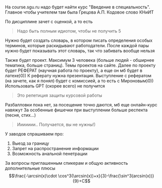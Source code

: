 На  course.sgu.ru надо будет найти курс "Введение в специальность". Главное чтобы учителем там была Грецова А.П.
Кодовое слово КНиИТ

По дисциплине зачет с оценкой, а то есть 

>Надо быть полным идиотом, чтобы не получить 5

Нужно будет создать словарь, в котором писать определения особых терминов, которые раскидывают работодатели. После каждой пары нужно будет показывать этот словарь, так что забивать вообще нельзя

Также будет проект. Максимум 3 человека (больше людей - обширнее тематика, больше страниц). Темы проектов на сайте. Далее по проекту будет РЕФЕРАТ (научная работа по проекту), а еще он мб будет в латехе)0))
К реферату нужна презентация. 
Выступление с рефератом (на зачете, как я понял) будет с комиссией, а то есть с Мироновым)0))
Использовать GPT (скорее всего) не получится 

>Это репетиция защиты курсовой работы 

Разбалловки пока нет, за посещение точно даются, мб еще онлайн-курс навяжут
За особенные фишечки при выступлении больше респекта (песня, стих...)

>Иииииии.. Получается, вы не нужны!) 

У заводов спрашиваем про:
1) Выезд за границу
2) Запрет на распространение информации 
3) Возможность анальной пенетрации 

За вопросы приглашенным спикерам и общую активность дополнительные плюсы
$$\frac{-\arcsin(x)\cdot \cos^3(\arcsin(x))+x}{3}-\frac{\sin^3(arcsin(x))}{9}+C$$